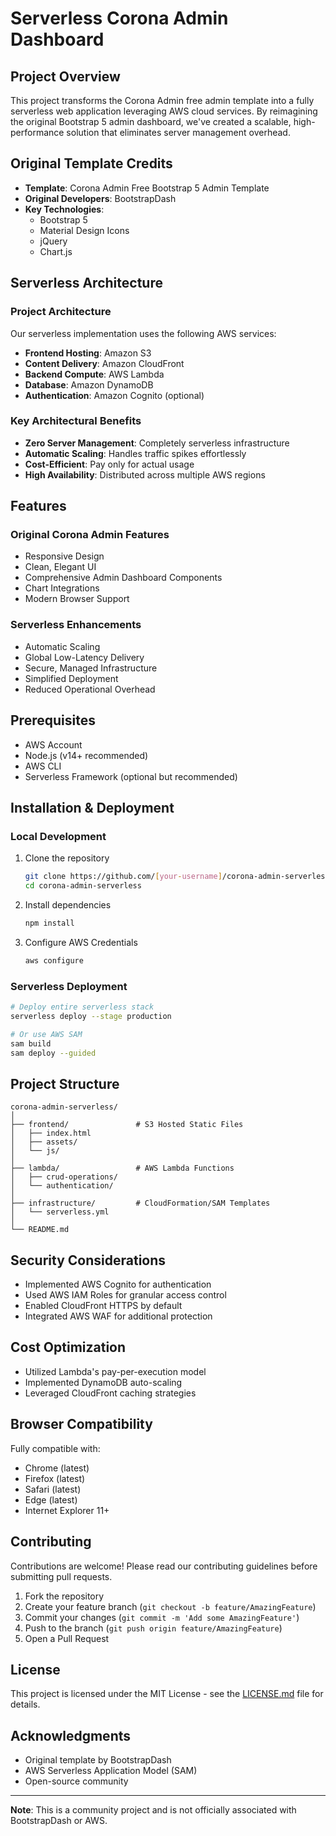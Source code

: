 # Serverless Corona Admin Dashboard

## Project Overview

This project transforms the Corona Admin free admin template into a fully serverless web application leveraging AWS cloud services. By reimagining the original Bootstrap 5 admin dashboard, we've created a scalable, high-performance solution that eliminates server management overhead.

## Original Template Credits

* **Template**: Corona Admin Free Bootstrap 5 Admin Template
* **Original Developers**: BootstrapDash
* **Key Technologies**:
  - Bootstrap 5
  - Material Design Icons
  - jQuery
  - Chart.js

## Serverless Architecture

### Project Architecture

Our serverless implementation uses the following AWS services:

* **Frontend Hosting**: Amazon S3
* **Content Delivery**: Amazon CloudFront
* **Backend Compute**: AWS Lambda
* **Database**: Amazon DynamoDB
* **Authentication**: Amazon Cognito (optional)

### Key Architectural Benefits

- **Zero Server Management**: Completely serverless infrastructure
- **Automatic Scaling**: Handles traffic spikes effortlessly
- **Cost-Efficient**: Pay only for actual usage
- **High Availability**: Distributed across multiple AWS regions

## Features

### Original Corona Admin Features
- Responsive Design
- Clean, Elegant UI
- Comprehensive Admin Dashboard Components
- Chart Integrations
- Modern Browser Support

### Serverless Enhancements
- Automatic Scaling
- Global Low-Latency Delivery
- Secure, Managed Infrastructure
- Simplified Deployment
- Reduced Operational Overhead

## Prerequisites

- AWS Account
- Node.js (v14+ recommended)
- AWS CLI
- Serverless Framework (optional but recommended)

## Installation & Deployment

### Local Development

1. Clone the repository
   ```bash
   git clone https://github.com/[your-username]/corona-admin-serverless.git
   cd corona-admin-serverless
   ```

2. Install dependencies
   ```bash
   npm install
   ```

3. Configure AWS Credentials
   ```bash
   aws configure
   ```

### Serverless Deployment

```bash
# Deploy entire serverless stack
serverless deploy --stage production

# Or use AWS SAM
sam build
sam deploy --guided
```

## Project Structure

```
corona-admin-serverless/
│
├── frontend/               # S3 Hosted Static Files
│   ├── index.html
│   ├── assets/
│   └── js/
│
├── lambda/                 # AWS Lambda Functions
│   ├── crud-operations/
│   └── authentication/
│
├── infrastructure/         # CloudFormation/SAM Templates
│   └── serverless.yml
│
└── README.md
```

## Security Considerations

- Implemented AWS Cognito for authentication
- Used AWS IAM Roles for granular access control
- Enabled CloudFront HTTPS by default
- Integrated AWS WAF for additional protection

## Cost Optimization

- Utilized Lambda's pay-per-execution model
- Implemented DynamoDB auto-scaling
- Leveraged CloudFront caching strategies

## Browser Compatibility

Fully compatible with:
- Chrome (latest)
- Firefox (latest)
- Safari (latest)
- Edge (latest)
- Internet Explorer 11+

## Contributing

Contributions are welcome! Please read our contributing guidelines before submitting pull requests.

1. Fork the repository
2. Create your feature branch (`git checkout -b feature/AmazingFeature`)
3. Commit your changes (`git commit -m 'Add some AmazingFeature'`)
4. Push to the branch (`git push origin feature/AmazingFeature`)
5. Open a Pull Request

## License

This project is licensed under the MIT License - see the [LICENSE.md](LICENSE.md) file for details.

## Acknowledgments

- Original template by BootstrapDash
- AWS Serverless Application Model (SAM)
- Open-source community

---

**Note**: This is a community project and is not officially associated with BootstrapDash or AWS.
